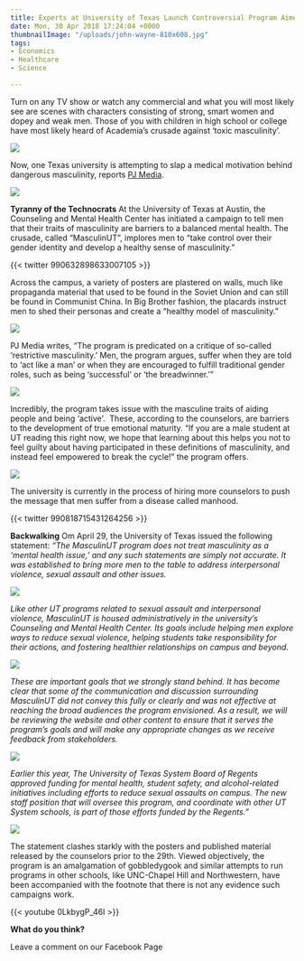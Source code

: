 ```yaml
---
title: Experts at University of Texas Launch Controversial Program Aimed at Men
date: Mon, 30 Apr 2018 17:24:04 +0000
thumbnailImage: "/uploads/john-wayne-810x608.jpg"
tags:
- Economics
- Healthcare
- Science

---
```

Turn on any TV show or watch any commercial and what you will most likely see are scenes with characters consisting of strong, smart women and dopey and weak men. Those of you with children in high school or college have most likely heard of Academia’s crusade against ‘toxic masculinity’.

 [![](http://newsattorneys.staging.wpengine.com/wp-content/uploads/2018/04/toxic-masculinity-protest.jpg)](http://newsattorneys.staging.wpengine.com/wp-content/uploads/2018/04/toxic-masculinity-protest.jpg) 

Now, one Texas university is attempting to slap a medical motivation behind dangerous masculinity, reports [PJ Media](https://pjmedia.com/trending/university-of-texas-to-treat-masculinity-as-a-mental-health-issue/).

[![](http://newsattorneys.staging.wpengine.com/wp-content/uploads/2018/04/john-wayne.jpg)](http://newsattorneys.staging.wpengine.com/wp-content/uploads/2018/04/john-wayne.jpg) 

**Tyranny of the Technocrats** At the University of Texas at Austin, the Counseling and Mental Health Center has initiated a campaign to tell men that their traits of masculinity are barriers to a balanced mental health. The crusade, called “MasculinUT”, implores men to “take control over their gender identity and develop a healthy sense of masculinity.”

{{< twitter 990632898633007105 >}}

Across the campus, a variety of posters are plastered on walls, much like propaganda material that used to be found in the Soviet Union and can still be found in Communist China. In Big Brother fashion, the placards instruct men to shed their personas and create a “healthy model of masculinity.”

[![](http://newsattorneys.staging.wpengine.com/wp-content/uploads/2018/04/ut-toxic-masculinity-1024x576.jpg)](http://newsattorneys.staging.wpengine.com/wp-content/uploads/2018/04/ut-toxic-masculinity.jpg) 

PJ Media writes, “The program is predicated on a critique of so-called ‘restrictive masculinity.’ Men, the program argues, suffer when they are told to ‘act like a man’ or when they are encouraged to fulfill traditional gender roles, such as being ‘successful’ or ‘the breadwinner.’”

 [![](http://newsattorneys.staging.wpengine.com/wp-content/uploads/2018/04/nomen.gif)](http://newsattorneys.staging.wpengine.com/wp-content/uploads/2018/04/nomen.gif) 

Incredibly, the program takes issue with the masculine traits of aiding people and being ‘active’.  These, according to the counselors, are barriers to the development of true emotional maturity. “If you are a male student at UT reading this right now, we hope that learning about this helps you not to feel guilty about having participated in these definitions of masculinity, and instead feel empowered to break the cycle!” the program offers.

 [![](http://newsattorneys.staging.wpengine.com/wp-content/uploads/2018/04/ut-toxic-masculinity2-663x1024.jpg)](http://newsattorneys.staging.wpengine.com/wp-content/uploads/2018/04/ut-toxic-masculinity2.jpg) 

The university is currently in the process of hiring more counselors to push the message that men suffer from a disease called manhood. 

{{< twitter 990818715431264256 >}}

**Backwalking** Om April 29, the University of Texas issued the following statement: _“The MasculinUT program does not treat masculinity as a ‘mental health issue,’ and any such statements are simply not accurate. It was established to bring more men to the table to address interpersonal violence, sexual assault and other issues._

  
[![](http://newsattorneys.staging.wpengine.com/wp-content/uploads/2018/04/toxic-masculinity-gi-joe.jpg)](http://newsattorneys.staging.wpengine.com/wp-content/uploads/2018/04/toxic-masculinity-gi-joe.jpg) 

_Like other UT programs related to sexual assault and interpersonal violence, MasculinUT is housed administratively in the university’s Counseling and Mental Health Center. Its goals include helping men explore ways to reduce sexual violence, helping students take responsibility for their actions, and fostering healthier relationships on campus and beyond._

 [![](http://newsattorneys.staging.wpengine.com/wp-content/uploads/2018/04/ut-toxic-masculinity3-662x1024.jpg)](http://newsattorneys.staging.wpengine.com/wp-content/uploads/2018/04/ut-toxic-masculinity3.jpg) 

_These are important goals that we strongly stand behind. It has become clear that some of the communication and discussion surrounding MasculinUT did not convey this fully or clearly and was not effective at reaching the broad audiences the program envisioned. As a result, we will be reviewing the website and other content to ensure that it serves the program’s goals and will make any appropriate changes as we receive feedback from stakeholders._

 [![](http://politicsfocus.com/wp-content/uploads/2018/04/ut-toxic-masculinity4-663x1024.jpeg)](http://politicsfocus.com/wp-content/uploads/2018/04/ut-toxic-masculinity4.jpeg) 

_Earlier this year, The University of Texas System Board of Regents approved funding for mental health, student safety, and alcohol-related initiatives including efforts to reduce sexual assaults on campus. The new staff position that will oversee this program, and coordinate with other UT System schools, is part of those efforts funded by the Regents.”_

 [![](http://politicsfocus.com/wp-content/uploads/2018/04/ut-toxic-masculinity5-663x1024.jpeg)](http://politicsfocus.com/wp-content/uploads/2018/04/ut-toxic-masculinity5.jpeg) 

The statement clashes starkly with the posters and published material released by the counselors prior to the 29th. Viewed objectively, the program is an amalgamation of gobbledygook and similar attempts to run programs in other schools, like UNC-Chapel Hill and Northwestern, have been accompanied with the footnote that there is not any evidence such campaigns work. 

{{< youtube 0LkbygP_46I >}}

**What do you think?**

Leave a comment on our Facebook Page